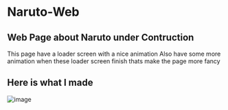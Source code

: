 # Naruto-Web

## Web Page about Naruto under Contruction



<p>This page have a loader screen with a nice animation Also have some more animation when these loader screen finish thats make the page more fancy</p>

## Here is what I made
![image](https://user-images.githubusercontent.com/104738144/233667993-6ab9ab94-f780-4330-8ffd-a92b5daccfe1.png)

